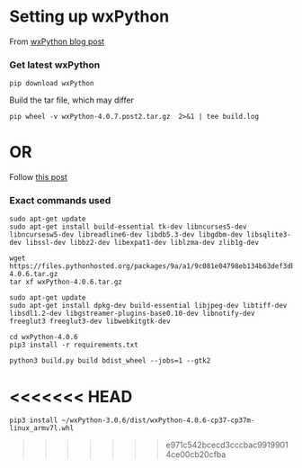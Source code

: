 # Setting up wxPython
From [wxPython blog post](https://wxpython.org/blog/2017-08-17-builds-for-linux-with-pip/index.html)

### Get latest wxPython

```
pip download wxPython
```

Build the tar file, which may differ
```
pip wheel -v wxPython-4.0.7.post2.tar.gz  2>&1 | tee build.log

```

# OR
Follow [this post](https://wiki.wxpython.org/BuildWxPythonOnRaspberryPi)

### Exact commands used
```
sudo apt-get update
sudo apt-get install build-essential tk-dev libncurses5-dev libncursesw5-dev libreadline6-dev libdb5.3-dev libgdbm-dev libsqlite3-dev libssl-dev libbz2-dev libexpat1-dev liblzma-dev zlib1g-dev
```

```
wget https://files.pythonhosted.org/packages/9a/a1/9c081e04798eb134b63def3db121a6e4436e1d84e76692503deef8e75423/wxPython-4.0.6.tar.gz
tar xf wxPython-4.0.6.tar.gz
```

```
sudo apt-get update
sudo apt-get install dpkg-dev build-essential libjpeg-dev libtiff-dev libsdl1.2-dev libgstreamer-plugins-base0.10-dev libnotify-dev freeglut3 freeglut3-dev libwebkitgtk-dev
```

```
cd wxPython-4.0.6
pip3 install -r requirements.txt
```

```
python3 build.py build bdist_wheel --jobs=1 --gtk2
```
<<<<<<< HEAD
=======

```
pip3 install ~/wxPython-3.0.6/dist/wxPython-4.0.6-cp37-cp37m-linux_armv7l.whl
```

>>>>>>> e971c542bcecd3cccbac99199014ce00cb20cfba
